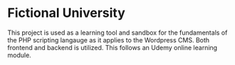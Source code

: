 # Fictional University

This project is used as a learning tool and sandbox for the fundamentals of the PHP scripting langauge as it applies to the Wordpress CMS. Both frontend and backend is utilized. This follows an Udemy online learning module.